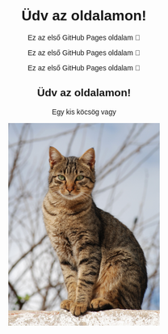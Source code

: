 <!DOCTYPE html>
<html lang="hu">
<head>
    <meta charset="UTF-8">

  
</head>
<body style="font-family: sans-serif; text-align: center;">
    <h1>Üdv az oldalamon!</h1>
    <p1>Ez az első GitHub Pages oldalam 🎉</p1>
    <p>Ez az első GitHub Pages oldalam 🎉</p>
     <p>Ez az első GitHub Pages oldalam 🎉</p>
<h2>Üdv az oldalamon!</h2>
<p>Egy kis köcsög vagy</p>






    
<img  src="Cat_November_2010-1a.jpg" alt="Kép leírása" width="300">

  
</body>
</body>
</html>
